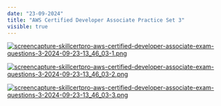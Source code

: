 ```yaml
---
date: "23-09-2024"
title: "AWS Certified Developer Associate Practice Set 3"
visible: true
---
```

<a href="/blog/images/screencapture-skillcertpro-aws-certified-developer-associate-exam-questions-3-2024-09-23-13_46_03-1.png" target="_blank"><img src="/blog/images/screencapture-skillcertpro-aws-certified-developer-associate-exam-questions-3-2024-09-23-13_46_03-1.png" alt="screencapture-skillcertpro-aws-certified-developer-associate-exam-questions-3-2024-09-23-13_46_03-1.png" /></a>

<a href="/blog/images/screencapture-skillcertpro-aws-certified-developer-associate-exam-questions-3-2024-09-23-13_46_03-2.png" target="_blank"><img src="/blog/images/screencapture-skillcertpro-aws-certified-developer-associate-exam-questions-3-2024-09-23-13_46_03-2.png" alt="screencapture-skillcertpro-aws-certified-developer-associate-exam-questions-3-2024-09-23-13_46_03-2.png" /></a>

<a href="/blog/images/screencapture-skillcertpro-aws-certified-developer-associate-exam-questions-3-2024-09-23-13_46_03-3.png" target="_blank"><img src="/blog/images/screencapture-skillcertpro-aws-certified-developer-associate-exam-questions-3-2024-09-23-13_46_03-3.png" alt="screencapture-skillcertpro-aws-certified-developer-associate-exam-questions-3-2024-09-23-13_46_03-3.png" /></a>
